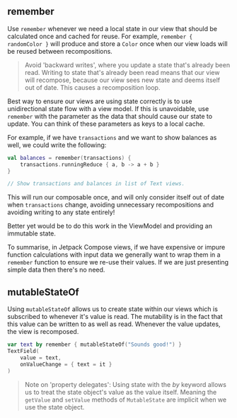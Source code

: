 ## remember

Use `remember` whenever we need a local state in our view that should be calculated once and cached for reuse. For example, `remember { randomColor }` will produce and store a `Color` once when our view loads will be reused between recompositions.

> Avoid 'backward writes', where you update a state that's already been read. Writing to state that's already been read means that our view will recompose, because our view sees new state and deems itself out of date. This causes a recomposition loop.

Best way to ensure our views are using state correctly is to use unidirectional state flow with a view model. If this is unavoidable, use `remember` with the parameter as the data that should cause our state to update. You can think of these parameters as keys to a local cache.

For example, if we have `transactions` and we want to show balances as well, we could write the following:

```kotlin
val balances = remember(transactions) {
	transactions.runningReduce { a, b -> a + b }
}

// Show transactions and balances in list of Text views.

```

This will run our composable once, and will only consider itself out of date when `transactions` change, avoiding unnecessary recompositions and avoiding writing to any state entirely!

Better yet would be to do this work in the ViewModel and providing an immutable state.

To summarise, in Jetpack Compose views, if we have expensive or impure function calculations with input data we generally want to wrap them in a `remember` function to ensure we re-use their values. If we are just presenting simple data then there's no need.

## mutableStateOf

Using `mutableStateOf` allows us to create state within our views which is subscribed to whenever it's value is read. The mutability is in the fact that this value can be written to as well as read. Whenever the value updates, the view is recomposed.

```kotlin
var text by remember { mutableStateOf("Sounds good!") }
TextField(
	value = text,
	onValueChange = { text = it }
)
```

> Note on 'property delegates': Using state with the *by* keyword allows us to treat the state object's value as the value itself. Meaning the `getValue` and `setValue` methods of `MutableState` are implicit when we use the state object.

